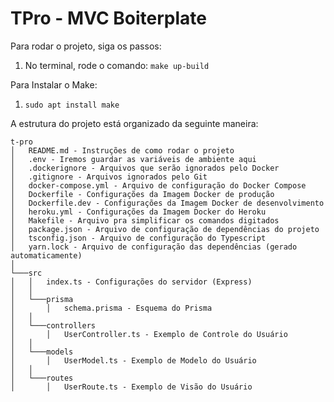 # TPro - MVC Boiterplate

Para rodar o projeto, siga os passos:

1. No terminal, rode o comando: `make up-build`

Para Instalar o Make:

1. `sudo apt install make`

A estrutura do projeto está organizado da seguinte maneira:

```
t-pro
│   README.md - Instruções de como rodar o projeto
│   .env - Iremos guardar as variáveis de ambiente aqui
│   .dockerignore - Arquivos que serão ignorados pelo Docker
│   .gitignore - Arquivos ignorados pelo Git
│   docker-compose.yml - Arquivo de configuração do Docker Compose
│   Dockerfile - Configurações da Imagem Docker de produção
│   Dockerfile.dev - Configurações da Imagem Docker de desenvolvimento
│   heroku.yml - Configurações da Imagem Docker do Heroku
│   Makefile - Arquivo pra simplificar os comandos digitados
│   package.json - Arquivo de configuração de dependências do projeto
│   tsconfig.json - Arquivo de configuração do Typescript
│   yarn.lock - Arquivo de configuração das dependências (gerado automaticamente)
│
└───src
│   │   index.ts - Configurações do servidor (Express)
│   │
│   └───prisma
│       │   schema.prisma - Esquema do Prisma
│   │
│   └───controllers
│       │   UserController.ts - Exemplo de Controle do Usuário
│   │
│   └───models
│       │   UserModel.ts - Exemplo de Modelo do Usuário
│   │
│   └───routes
│       │   UserRoute.ts - Exemplo de Visão do Usuário
```
